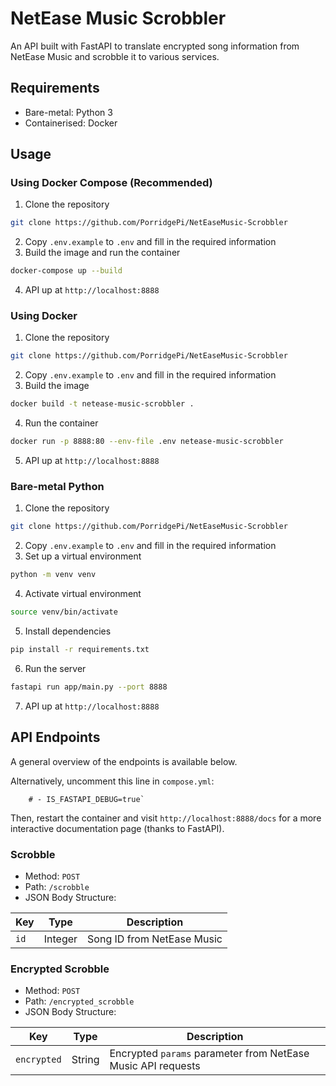 # NetEase Music Scrobbler

An API built with FastAPI to translate encrypted song information from NetEase Music and scrobble it to various services.

## Requirements
- Bare-metal: Python 3
- Containerised: Docker

## Usage
### Using Docker Compose (Recommended)
1. Clone the repository
```sh
git clone https://github.com/PorridgePi/NetEaseMusic-Scrobbler
```
2. Copy `.env.example` to `.env` and fill in the required information
3. Build the image and run the container
```sh
docker-compose up --build
```
4. API up at `http://localhost:8888`

### Using Docker
1. Clone the repository
```sh
git clone https://github.com/PorridgePi/NetEaseMusic-Scrobbler
```
2. Copy `.env.example` to `.env` and fill in the required information
3. Build the image
```sh
docker build -t netease-music-scrobbler .
```
4. Run the container
```sh
docker run -p 8888:80 --env-file .env netease-music-scrobbler
```
5. API up at `http://localhost:8888`

### Bare-metal Python
1. Clone the repository
```sh
git clone https://github.com/PorridgePi/NetEaseMusic-Scrobbler
```
2. Copy `.env.example` to `.env` and fill in the required information
3. Set up a virtual environment
```sh
python -m venv venv
```
4. Activate virtual environment
```sh
source venv/bin/activate
```
5. Install dependencies
```sh
pip install -r requirements.txt
```
6. Run the server
```sh
fastapi run app/main.py --port 8888
```
7. API up at `http://localhost:8888`

## API Endpoints
A general overview of the endpoints is available below.

Alternatively, uncomment this line in `compose.yml`:
```
    # - IS_FASTAPI_DEBUG=true`
```
Then, restart the container and visit `http://localhost:8888/docs` for a more interactive documentation page (thanks to FastAPI).

### Scrobble
- Method: `POST`
- Path: `/scrobble`
- JSON Body Structure:

| Key | Type | Description |
| --- | ---- | ----------- |
| `id` | Integer | Song ID from NetEase Music |

### Encrypted Scrobble
- Method: `POST`
- Path: `/encrypted_scrobble`
- JSON Body Structure:

| Key | Type | Description |
| --- | ---- | ----------- |
| `encrypted` | String | Encrypted `params` parameter from NetEase Music API requests |
